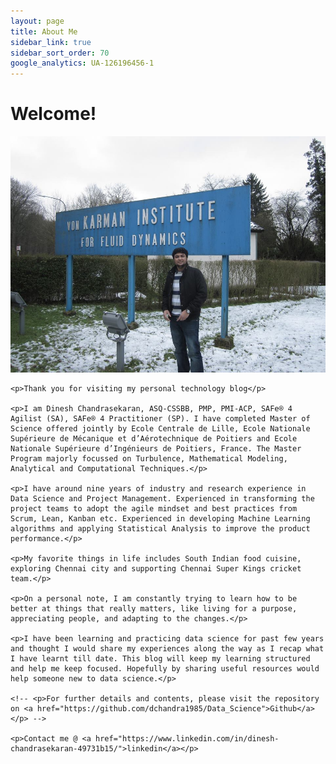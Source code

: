 ```yaml
---
layout: page
title: About Me
sidebar_link: true
sidebar_sort_order: 70
google_analytics: UA-126196456-1
---
```


# Welcome!

<div class="left-col">
    <img src="images/vonkarman.jpg">
</div>

<div class="right-col">

    <p>Thank you for visiting my personal technology blog</p>

    <p>I am Dinesh Chandrasekaran, ASQ-CSSBB, PMP, PMI-ACP, SAFe® 4 Agilist (SA), SAFe® 4 Practitioner (SP). I have completed Master of Science offered jointly by Ecole Centrale de Lille, Ecole Nationale Supérieure de Mécanique et d’Aérotechnique de Poitiers and Ecole Nationale Supérieure d’Ingénieurs de Poitiers, France. The Master Program majorly focussed on Turbulence, Mathematical Modeling, Analytical and Computational Techniques.</p>

    <p>I have around nine years of industry and research experience in Data Science and Project Management. Experienced in transforming the project teams to adopt the agile mindset and best practices from Scrum, Lean, Kanban etc. Experienced in developing Machine Learning algorithms and applying Statistical Analysis to improve the product performance.</p>

    <p>My favorite things in life includes South Indian food cuisine, exploring Chennai city and supporting Chennai Super Kings cricket team.</p>

    <p>On a personal note, I am constantly trying to learn how to be better at things that really matters, like living for a purpose, appreciating people, and adapting to the changes.</p>

    <p>I have been learning and practicing data science for past few years and thought I would share my experiences along the way as I recap what I have learnt till date. This blog will keep my learning structured and help me keep focused. Hopefully by sharing useful resources would help someone new to data science.</p>

    <!-- <p>For further details and contents, please visit the repository on <a href="https://github.com/dchandra1985/Data_Science">Github</a></p> -->

    <p>Contact me @ <a href="https://www.linkedin.com/in/dinesh-chandrasekaran-49731b15/">linkedin</a></p>
</div>
